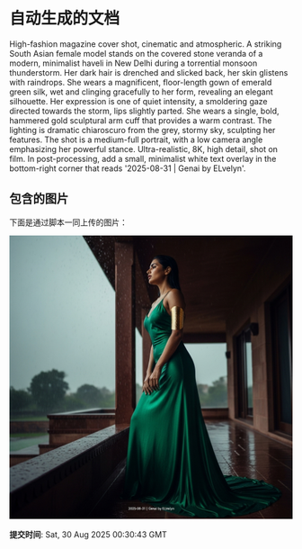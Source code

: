 
# 自动生成的文档

High-fashion magazine cover shot, cinematic and atmospheric. A striking South Asian female model stands on the covered stone veranda of a modern, minimalist haveli in New Delhi during a torrential monsoon thunderstorm. Her dark hair is drenched and slicked back, her skin glistens with raindrops. She wears a magnificent, floor-length gown of emerald green silk, wet and clinging gracefully to her form, revealing an elegant silhouette. Her expression is one of quiet intensity, a smoldering gaze directed towards the storm, lips slightly parted. She wears a single, bold, hammered gold sculptural arm cuff that provides a warm contrast. The lighting is dramatic chiaroscuro from the grey, stormy sky, sculpting her features. The shot is a medium-full portrait, with a low camera angle emphasizing her powerful stance. Ultra-realistic, 8K, high detail, shot on film. In post-processing, add a small, minimalist white text overlay in the bottom-right corner that reads '2025-08-31 | Genai by ELvelyn'.

## 包含的图片

下面是通过脚本一同上传的图片：

![自动上传的图片](../assets/images/20250830013040Hry5q.png)

**提交时间**: Sat, 30 Aug 2025 00:30:43 GMT
